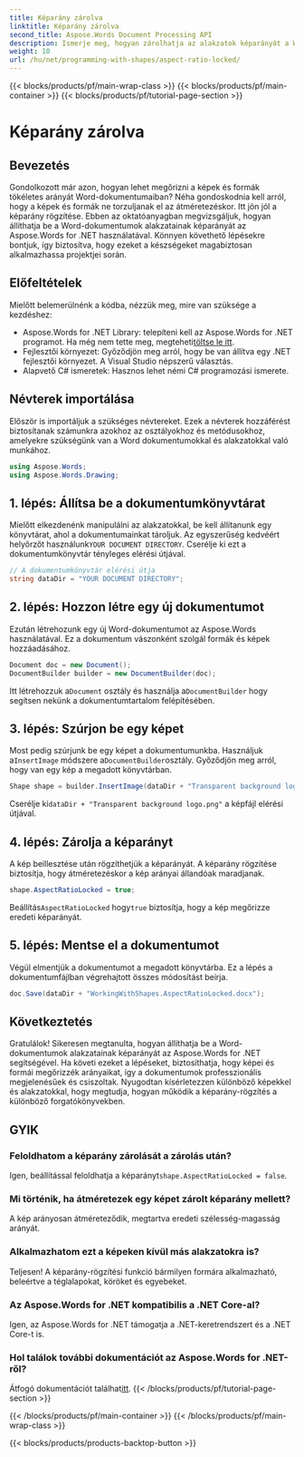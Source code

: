 ```yaml
---
title: Képarány zárolva
linktitle: Képarány zárolva
second_title: Aspose.Words Document Processing API
description: Ismerje meg, hogyan zárolhatja az alakzatok képarányát a Word dokumentumokban az Aspose.Words for .NET segítségével. Kövesse ezt a lépésenkénti útmutatót, hogy képei és alakjai arányosak legyenek.
weight: 10
url: /hu/net/programming-with-shapes/aspect-ratio-locked/
---
```


{{< blocks/products/pf/main-wrap-class >}}
{{< blocks/products/pf/main-container >}}
{{< blocks/products/pf/tutorial-page-section >}}

# Képarány zárolva

## Bevezetés

Gondolkozott már azon, hogyan lehet megőrizni a képek és formák tökéletes arányát Word-dokumentumaiban? Néha gondoskodnia kell arról, hogy a képek és formák ne torzuljanak el az átméretezéskor. Itt jön jól a képarány rögzítése. Ebben az oktatóanyagban megvizsgáljuk, hogyan állíthatja be a Word-dokumentumok alakzatainak képarányát az Aspose.Words for .NET használatával. Könnyen követhető lépésekre bontjuk, így biztosítva, hogy ezeket a készségeket magabiztosan alkalmazhassa projektjei során.

## Előfeltételek

Mielőtt belemerülnénk a kódba, nézzük meg, mire van szüksége a kezdéshez:

- Aspose.Words for .NET Library: telepíteni kell az Aspose.Words for .NET programot. Ha még nem tette meg, megteheti[töltse le itt](https://releases.aspose.com/words/net/).
- Fejlesztői környezet: Győződjön meg arról, hogy be van állítva egy .NET fejlesztői környezet. A Visual Studio népszerű választás.
- Alapvető C# ismeretek: Hasznos lehet némi C# programozási ismerete.

## Névterek importálása

Először is importáljuk a szükséges névtereket. Ezek a névterek hozzáférést biztosítanak számunkra azokhoz az osztályokhoz és metódusokhoz, amelyekre szükségünk van a Word dokumentumokkal és alakzatokkal való munkához.

```csharp
using Aspose.Words;
using Aspose.Words.Drawing;
```

## 1. lépés: Állítsa be a dokumentumkönyvtárat

 Mielőtt elkezdenénk manipulálni az alakzatokkal, be kell állítanunk egy könyvtárat, ahol a dokumentumainkat tároljuk. Az egyszerűség kedvéért helyőrzőt használunk`YOUR DOCUMENT DIRECTORY`. Cserélje ki ezt a dokumentumkönyvtár tényleges elérési útjával.

```csharp
// A dokumentumkönyvtár elérési útja
string dataDir = "YOUR DOCUMENT DIRECTORY";
```

## 2. lépés: Hozzon létre egy új dokumentumot

Ezután létrehozunk egy új Word-dokumentumot az Aspose.Words használatával. Ez a dokumentum vászonként szolgál formák és képek hozzáadásához.

```csharp
Document doc = new Document();
DocumentBuilder builder = new DocumentBuilder(doc);
```

 Itt létrehozzuk a`Document` osztály és használja a`DocumentBuilder` hogy segítsen nekünk a dokumentumtartalom felépítésében.

## 3. lépés: Szúrjon be egy képet

 Most pedig szúrjunk be egy képet a dokumentumunkba. Használjuk a`InsertImage` módszere a`DocumentBuilder`osztály. Győződjön meg arról, hogy van egy kép a megadott könyvtárban.

```csharp
Shape shape = builder.InsertImage(dataDir + "Transparent background logo.png");
```

 Cserélje ki`dataDir + "Transparent background logo.png"` a képfájl elérési útjával.

## 4. lépés: Zárolja a képarányt

A kép beillesztése után rögzíthetjük a képarányát. A képarány rögzítése biztosítja, hogy átméretezéskor a kép arányai állandóak maradjanak.

```csharp
shape.AspectRatioLocked = true;
```

 Beállítás`AspectRatioLocked` hogy`true` biztosítja, hogy a kép megőrizze eredeti képarányát.

## 5. lépés: Mentse el a dokumentumot

Végül elmentjük a dokumentumot a megadott könyvtárba. Ez a lépés a dokumentumfájlban végrehajtott összes módosítást beírja.

```csharp
doc.Save(dataDir + "WorkingWithShapes.AspectRatioLocked.docx");
```

## Következtetés

Gratulálok! Sikeresen megtanulta, hogyan állíthatja be a Word-dokumentumok alakzatainak képarányát az Aspose.Words for .NET segítségével. Ha követi ezeket a lépéseket, biztosíthatja, hogy képei és formái megőrizzék arányaikat, így a dokumentumok professzionális megjelenésűek és csiszoltak. Nyugodtan kísérletezzen különböző képekkel és alakzatokkal, hogy megtudja, hogyan működik a képarány-rögzítés a különböző forgatókönyvekben.

## GYIK

### Feloldhatom a képarány zárolását a zárolás után?
Igen, beállítással feloldhatja a képarányt`shape.AspectRatioLocked = false`.

### Mi történik, ha átméretezek egy képet zárolt képarány mellett?
A kép arányosan átméreteződik, megtartva eredeti szélesség-magasság arányát.

### Alkalmazhatom ezt a képeken kívül más alakzatokra is?
Teljesen! A képarány-rögzítési funkció bármilyen formára alkalmazható, beleértve a téglalapokat, köröket és egyebeket.

### Az Aspose.Words for .NET kompatibilis a .NET Core-al?
Igen, az Aspose.Words for .NET támogatja a .NET-keretrendszert és a .NET Core-t is.

### Hol találok további dokumentációt az Aspose.Words for .NET-ről?
 Átfogó dokumentációt találhat[itt](https://reference.aspose.com/words/net/).
{{< /blocks/products/pf/tutorial-page-section >}}

{{< /blocks/products/pf/main-container >}}
{{< /blocks/products/pf/main-wrap-class >}}

{{< blocks/products/products-backtop-button >}}

